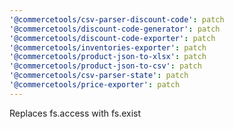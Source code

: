 ```yaml
---
'@commercetools/csv-parser-discount-code': patch
'@commercetools/discount-code-generator': patch
'@commercetools/discount-code-exporter': patch
'@commercetools/inventories-exporter': patch
'@commercetools/product-json-to-xlsx': patch
'@commercetools/product-json-to-csv': patch
'@commercetools/csv-parser-state': patch
'@commercetools/price-exporter': patch
---
```


Replaces fs.access with fs.exist
